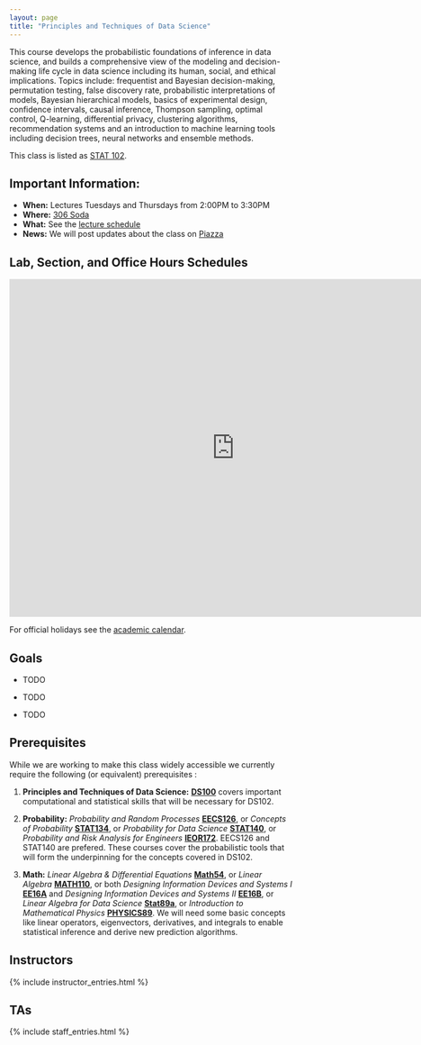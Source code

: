 ```yaml
---
layout: page
title: "Principles and Techniques of Data Science"
---
```


<!-- # DS100: Principles & Techniques of Data Science -->

This course develops the probabilistic foundations of inference in data science, and builds a comprehensive view of the modeling and decision-making life cycle in data science including its human, social, and ethical implications. Topics include: frequentist and Bayesian decision-making, permutation testing, false discovery rate, probabilistic interpretations of models, Bayesian hierarchical models, basics of experimental design, confidence intervals, causal inference, Thompson sampling, optimal control, Q-learning, differential privacy, clustering algorithms, recommendation systems and an introduction to machine learning tools including decision trees, neural networks and ensemble methods.

This class is listed as [STAT 102](https://classes.berkeley.edu/content/2019-fall-stat-102-001-lec-001).

## Important Information:

* **When:** Lectures Tuesdays and Thursdays from 2:00PM to 3:30PM
* **Where:** [306 Soda](http://www.berkeley.edu/map?soda)
* **What:** See the [lecture schedule](syllabus)
* **News:** We will post updates about the class on [Piazza](https://piazza.com/TODO_INSERT_LINK_HERE)

## Lab, Section, and Office Hours Schedules

<iframe src="https://calendar.google.com/calendar/embed?height=600&amp;wkst=2&amp;bgcolor=%23ffffff&amp;ctz=America%2FLos_Angeles&amp;src=YmVya2VsZXkuZWR1X2VrMTVydXNnOXVkMXA4NG5lbHJmZnZmaGlzQGdyb3VwLmNhbGVuZGFyLmdvb2dsZS5jb20&amp;color=%23C0CA33&amp;mode=WEEK" style="border-width:0" width="800" height="600" frameborder="0" scrolling="no"></iframe>

For official holidays see the [academic calendar](https://registrar.berkeley.edu/sites/default/files/pdf/UCB_AcademicCalendar_2018-19_V2.pdf).


## Goals

* TODO

* TODO

* TODO


## Prerequisites

While we are working to make this class widely accessible we currently require the following (or equivalent) prerequisites :

1. **Principles and Techniques of Data Science:** [**DS100**](http://ds100.org) covers important computational and statistical skills that will be necessary for DS102.


1. **Probability:** *Probability and Random Processes* [**EECS126**](https://inst.eecs.berkeley.edu/~ee126), or *Concepts of Probability* [**STAT134**](http://www.stat134.org/), or *Probability for Data Science* [**STAT140**](http://prob140.org/about/), or *Probability and Risk Analysis for Engineers* [**IEOR172**](https://tbp.berkeley.edu/syllabi/484/download/). EECS126 and STAT140 are prefered. These courses cover the probabilistic tools that will form the underpinning for the concepts covered in DS102.

1. **Math:** *Linear Algebra & Differential Equations* [**Math54**](https://math.berkeley.edu/~nikhil/courses/54.f18/), or *Linear Algebra* [**MATH110**](https://math.berkeley.edu/~mcivor/math110su13/), or both *Designing Information Devices and Systems I* [**EE16A**](http://inst.eecs.berkeley.edu/~ee16a/sp19/) and *Designing Information Devices and Systems II* [**EE16B**](https://inst.eecs.berkeley.edu/~ee16b/), or *Linear Algebra for Data Science* [**Stat89a**](https://www.stat.berkeley.edu/~mmahoney/s18-lads/), or *Introduction to Mathematical Physics* [**PHYSICS89**](https://imgur.com/a/TKzcK1Z). We will need some basic concepts like linear operators, eigenvectors, derivatives, and integrals to enable statistical inference and derive new prediction algorithms.



## Instructors

{% include instructor_entries.html %}

## TAs

{% include staff_entries.html %}
